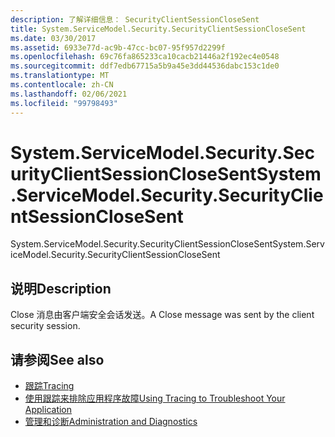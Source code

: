 ```yaml
---
description: 了解详细信息： SecurityClientSessionCloseSent
title: System.ServiceModel.Security.SecurityClientSessionCloseSent
ms.date: 03/30/2017
ms.assetid: 6933e77d-ac9b-47cc-bc07-95f957d2299f
ms.openlocfilehash: 69c76fa865233ca10cacb21446a2f192ec4e0548
ms.sourcegitcommit: ddf7edb67715a5b9a45e3dd44536dabc153c1de0
ms.translationtype: MT
ms.contentlocale: zh-CN
ms.lasthandoff: 02/06/2021
ms.locfileid: "99798493"
---
```

# <a name="systemservicemodelsecuritysecurityclientsessionclosesent"></a><span data-ttu-id="f4431-103">System.ServiceModel.Security.SecurityClientSessionCloseSent</span><span class="sxs-lookup"><span data-stu-id="f4431-103">System.ServiceModel.Security.SecurityClientSessionCloseSent</span></span>

<span data-ttu-id="f4431-104">System.ServiceModel.Security.SecurityClientSessionCloseSent</span><span class="sxs-lookup"><span data-stu-id="f4431-104">System.ServiceModel.Security.SecurityClientSessionCloseSent</span></span>  
  
## <a name="description"></a><span data-ttu-id="f4431-105">说明</span><span class="sxs-lookup"><span data-stu-id="f4431-105">Description</span></span>  

 <span data-ttu-id="f4431-106">Close 消息由客户端安全会话发送。</span><span class="sxs-lookup"><span data-stu-id="f4431-106">A Close message was sent by the client security session.</span></span>  
  
## <a name="see-also"></a><span data-ttu-id="f4431-107">请参阅</span><span class="sxs-lookup"><span data-stu-id="f4431-107">See also</span></span>

- [<span data-ttu-id="f4431-108">跟踪</span><span class="sxs-lookup"><span data-stu-id="f4431-108">Tracing</span></span>](index.md)
- [<span data-ttu-id="f4431-109">使用跟踪来排除应用程序故障</span><span class="sxs-lookup"><span data-stu-id="f4431-109">Using Tracing to Troubleshoot Your Application</span></span>](using-tracing-to-troubleshoot-your-application.md)
- [<span data-ttu-id="f4431-110">管理和诊断</span><span class="sxs-lookup"><span data-stu-id="f4431-110">Administration and Diagnostics</span></span>](../index.md)
